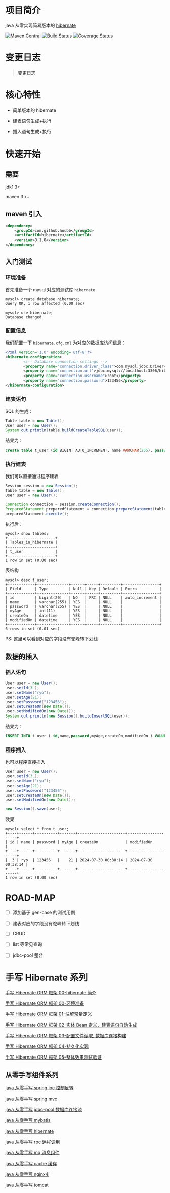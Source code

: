 # 项目简介

java 从零实现简易版本的 [hibernate](https://github.com/houbb/hibernate)

[![Maven Central](https://maven-badges.herokuapp.com/maven-central/com.github.houbb/hibernate/badge.svg)](http://mvnrepository.com/artifact/com.github.houbb/hibernate)
[![Build Status](https://www.travis-ci.org/houbb/hibernate.svg?branch=master)](https://www.travis-ci.org/houbb/hibernate?branch=master)
[![Coverage Status](https://coveralls.io/repos/github/houbb/hibernate/badge.svg?branch=master)](https://coveralls.io/github/houbb/hibernate?branch=master)

# 变更日志

> [变更日志](CHANGELOG.md)

# 核心特性

- 简单版本的 hibernate

- 建表语句生成+执行

- 插入语句生成+执行

# 快速开始 

## 需要 

jdk1.3+

maven 3.x+

## maven 引入 

```xml
<dependency>
    <groupId>com.github.houbb</groupId>
    <artifactId>hibernate</artifactId>
    <version>0.1.0</version>
</dependency>
```

## 入门测试

### 环境准备

首先准备一个 mysql 对应的测试库 `hibernate`

```
mysql> create database hibernate;
Query OK, 1 row affected (0.00 sec)

mysql> use hibernate;
Database changed
```

### 配置信息

我们配置一下 `hibernate.cfg.xml` 为对应的数据库访问信息：

```xml
<?xml version='1.0' encoding='utf-8'?>
<hibernate-configuration>
        <!-- Database connection settings -->
        <property name="connection.driver_class">com.mysql.jdbc.Driver</property>
        <property name="connection.url">jdbc:mysql://localhost:3306/hibernate</property>
        <property name="connection.username">root</property>
        <property name="connection.password">123456</property>
</hibernate-configuration>
```

### 建表语句

SQL 的生成：

```java
Table table = new Table();
User user = new User();
System.out.println(table.buildCreateTableSQL(user));
```

结果为：

```sql
create table t_user (id BIGINT AUTO_INCREMENT, name VARCHAR(255), password VARCHAR(255), myAge INTEGER , createOn DATETIME, modifiedOn DATETIME , PRIMARY KEY  (`id`) );
```

### 执行建表

我们可以直接通过程序建表

```java
Session session = new Session();
Table table = new Table();
User user = new User();

Connection connection = session.createConnection();
PreparedStatement preparedStatement = connection.prepareStatement(table.buildCreateTableSQL(user));
preparedStatement.execute();
```

执行后：

```
mysql> show tables;
+---------------------+
| Tables_in_hibernate |
+---------------------+
| t_user              |
+---------------------+
1 row in set (0.00 sec)
```

表结构

```
mysql> desc t_user;
+------------+--------------+------+-----+---------+----------------+
| Field      | Type         | Null | Key | Default | Extra          |
+------------+--------------+------+-----+---------+----------------+
| id         | bigint(20)   | NO   | PRI | NULL    | auto_increment |
| name       | varchar(255) | YES  |     | NULL    |                |
| password   | varchar(255) | YES  |     | NULL    |                |
| myAge      | int(11)      | YES  |     | NULL    |                |
| createOn   | datetime     | YES  |     | NULL    |                |
| modifiedOn | datetime     | YES  |     | NULL    |                |
+------------+--------------+------+-----+---------+----------------+
6 rows in set (0.01 sec)
```

PS: 这里可以看到对应的字段没有驼峰转下划线

## 数据的插入

### 插入语句

```java
User user = new User();
user.setId(3L);
user.setName("ryo");
user.setAge(21);
user.setPassword("123456");
user.setCreateOn(new Date());
user.setModifiedOn(new Date());
System.out.println(new Session().buildInsertSQL(user));
```

结果为：

```sql
INSERT INTO t_user ( id,name,password,myAge,createOn,modifiedOn ) VALUES ( '3','ryo','123456','21','2024-07-30 00:37:36','2024-07-30 00:37:36' ) ;
```

### 程序插入

也可以程序直接插入

```java
User user = new User();
user.setId(3L);
user.setName("ryo");
user.setAge(21);
user.setPassword("123456");
user.setCreateOn(new Date());
user.setModifiedOn(new Date());

new Session().save(user);
```

效果

```
mysql> select * from t_user;
+----+------+----------+-------+---------------------+---------------------+
| id | name | password | myAge | createOn            | modifiedOn          |
+----+------+----------+-------+---------------------+---------------------+
|  3 | ryo  | 123456   |    21 | 2024-07-30 00:38:14 | 2024-07-30 00:38:14 |
+----+------+----------+-------+---------------------+---------------------+
1 row in set (0.00 sec)
```

# ROAD-MAP

- [ ] 添加基于 gen-case 的测试用例

- [ ] 建表对应的字段没有驼峰转下划线

- [ ] CRUD 

- [ ] list 等常见查询

- [ ] jdbc-pool 整合

# 手写 Hibernate 系列

[手写 Hibernate ORM 框架 00-hibernate 简介](https://houbb.github.io/2020/06/21/hand-write-hibernate-00-intro)

[手写 Hibernate ORM 框架 00-环境准备](https://houbb.github.io/2020/06/21/hand-write-hibernate-00-overview)

[手写 Hibernate ORM 框架 01-注解常量定义](https://houbb.github.io/2020/06/21/hand-write-hibernate-01-annotation)

[手写 Hibernate ORM 框架 02-实体 Bean 定义，建表语句自动生成](https://houbb.github.io/2020/06/21/hand-write-hibernate-02-bean)

[手写 Hibernate ORM 框架 03-配置文件读取, 数据库连接构建](https://houbb.github.io/2020/06/21/hand-write-hibernate-03-config)

[手写 Hibernate ORM 框架 04-持久化实现](https://houbb.github.io/2020/06/21/hand-write-hibernate-04-persist)

[手写 Hibernate ORM 框架 05-整体效果测试验证](https://houbb.github.io/2020/06/21/hand-write-hibernate-05-test)

## 从零手写组件系列

[java 从零手写 spring ioc 控制反转](https://github.com/houbb/ioc)

[java 从零手写 spring mvc](https://github.com/houbb/mvc)

[java 从零手写 jdbc-pool 数据库连接池](https://github.com/houbb/jdbc-pool)

[java 从零手写 mybatis](https://github.com/houbb/mybatis)

[java 从零手写 hibernate](https://github.com/houbb/hibernate)

[java 从零手写 rpc 远程调用](https://github.com/houbb/rpc)

[java 从零手写 mq 消息组件](https://github.com/houbb/rpc)

[java 从零手写 cache 缓存](https://github.com/houbb/cache)

[java 从零手写 nginx4j](https://github.com/houbb/nginx4j)

[java 从零手写 tomcat](https://github.com/houbb/minicat)
